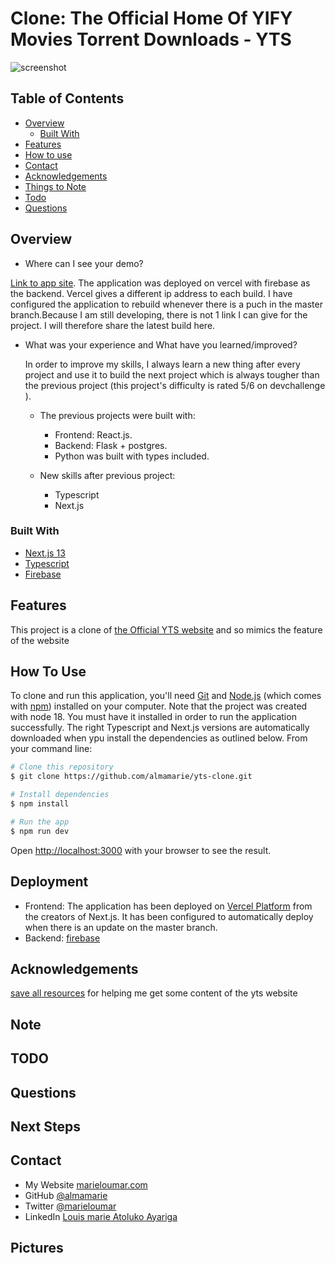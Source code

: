 # Clone: The Official Home Of YIFY Movies Torrent Downloads - YTS

![screenshot](public/resources/screenshots/Screenshot%202023-01-16%20at%2009.18.21.png)

<!-- TABLE OF CONTENTS -->

## Table of Contents

- [Overview](#overview)
  - [Built With](#built-with)
- [Features](#features)
- [How to use](#how-to-use)
- [Contact](#contact)
- [Acknowledgements](#acknowledgements)
- [Things to Note](#note)
- [Todo](#todo)
- [Questions](#questions)

<!-- OVERVIEW -->

## Overview

- Where can I see your demo?

[Link to app site](https://shoppingify-frontend-jet.vercel.app/). The application was deployed on vercel with firebase as the backend.
Vercel gives a different ip address to each build. I have configured the application to rebuild whenever there is a puch in the master branch.Because I am still developing, there is not 1 link I can give for the project. I will therefore share the latest build here.

- What was your experience and What have you learned/improved?

  In order to improve my skills, I always learn a new thing after every project and use it to build the next project which is always tougher than the previous project (this project's difficulty is rated 5/6 on devchallenge ).

  - The previous projects were built with:

    - Frontend: React.js.
    - Backend: Flask + postgres.
    - Python was built with types included.

  - New skills after previous project:

    - Typescript
    - Next.js

### Built With

<!-- This section should list any major frameworks that you built your project using. Here are a few examples.-->

- [Next.js 13](https://nextjs.org/)
- [Typescript](https://www.typescriptlang.org/)
- [Firebase](https://firebase.google.com/)

## Features

<!-- List the features of your application or follow the template. Don't share the figma file here :) -->

This project is a clone of [the Official YTS website](https://yts.mx) and so mimics the feature of the website

## How To Use

<!-- Example: -->

To clone and run this application, you'll need [Git](https://git-scm.com) and [Node.js](https://nodejs.org/en/download/) (which comes with [npm](http://npmjs.com)) installed on your computer.
Note that the project was created with node 18. You must have it installed in order to run the application successfully. The right Typescript and Next.js versions are automatically downloaded when ypu install the dependencies as outlined below.
From your command line:

```bash
# Clone this repository
$ git clone https://github.com/almamarie/yts-clone.git

# Install dependencies
$ npm install

# Run the app
$ npm run dev
```

Open [http://localhost:3000](http://localhost:3000) with your browser to see the result.

## Deployment

- Frontend: The application has been deployed on [Vercel Platform](https://vercel.com/new?utm_medium=default-template&filter=next.js&utm_source=create-next-app&utm_campaign=create-next-app-readme) from the creators of Next.js. It has been configured to automatically deploy when there is an update on the master branch.
- Backend: [firebase](https://firebase.google.com/)

## Acknowledgements

<!-- This section should list any articles or add-ons/plugins that helps you to complete the project. This is optional but it will help you in the future. For example -->

[save all resources](https://chrome.google.com/webstore/detail/save-all-resources/abpdnfjocnmdomablahdcfnoggeeiedb?hl=en) for helping me get some content of the yts website

## Note

## TODO

## Questions

## Next Steps

## Contact

<!-- - Website [your-website.com](https://{your-web-site-link}) -->

- My Website [marieloumar.com](https://marieloumar.com)
- GitHub [@almamarie](https://github.com/almamrie)
- Twitter [@marieloumar](https://{twitter.com/your-username})
- LinkedIn [Louis marie Atoluko Ayariga](https://www.linkedin.com/in/marieloumar/)

## Pictures
